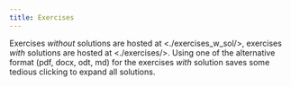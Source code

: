 ```yaml
---
title: Exercises
---
```


Exercises *without* solutions are hosted at <./exercises_w_sol/>, exercises *with* solutions are hosted at <./exercises/>.
Using one of the alternative format (pdf, docx, odt, md) for the exercises *with* solution saves some tedious clicking to expand all solutions.
